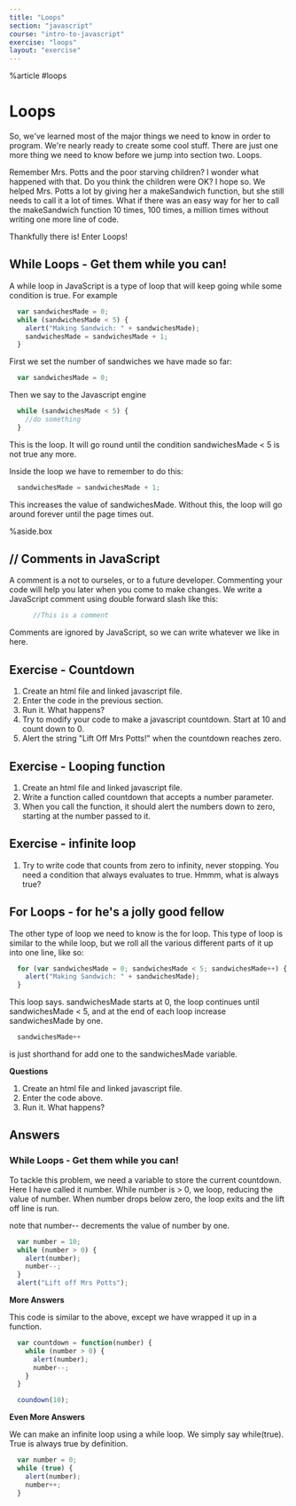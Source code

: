 ```yaml
---
title: "Loops"
section: "javascript"
course: "intro-to-javascript"
exercise: "loops"
layout: "exercise"
---
```


%article
#loops

# Loops #

So, we've learned most of the major things we need to know in order to program. We're nearly ready to create some cool stuff. There are just one more thing we need to know before we jump into section two. Loops.

Remember Mrs. Potts and the poor starving children? I wonder what happened with that. Do you think the children were OK? I hope so. We helped Mrs. Potts a lot by giving her a makeSandwich function, but she still needs to call it a lot of times. What if there was an easy way for her to call the makeSandwich function 10 times, 100 times, a million times without writing one more line of code.

Thankfully there is! Enter Loops!



## While Loops - Get them while you can! ##

A while loop in JavaScript is a type of loop that will keep going while some condition is true. For example


```js
  var sandwichesMade = 0;
  while (sandwichesMade < 5) {
    alert("Making Sandwich: " + sandwichesMade);
    sandwichesMade = sandwichesMade + 1;
  }
```





First we set the number of sandwiches we have made so far:


```js
  var sandwichesMade = 0;
```





Then we say to the Javascript engine


```js
  while (sandwichesMade < 5) {
    //do something
  }
```





This is the loop. It will go round until the condition sandwichesMade < 5 is not true any more.

Inside the loop we have to remember to do this:


```js
  sandwichesMade = sandwichesMade + 1;
```





This increases the value of sandwichesMade. Without this, the loop will go around forever until the page times out.


%aside.box

## // Comments in JavaScript

A comment is a not to ourseles, or to a future developer. Commenting your code will help you later when you come to make changes. We write a JavaScript comment using  double forward slash like this:

```js
      //This is a comment
```




Comments are ignored by JavaScript, so we can write whatever we like in here.




## Exercise - Countdown

1. Create an html file and linked javascript file.
2. Enter the code in the previous section.
3. Run it. What happens?
4. Try to modify your code to make a javascript countdown. Start at 10 and count down to 0.
5. Alert the string "Lift Off Mrs Potts!" when the countdown reaches zero.





## Exercise - Looping function

1. Create an html file and linked javascript file.
2. Write a function called countdown that accepts a number parameter.
3. When you call the function, it should alert the numbers down to zero, starting at the number passed to it.




## Exercise - infinite loop

1. Try to write code that counts from zero to infinity, never stopping. You need a condition that always evaluates to true. Hmmm, what is always true?




## For Loops - for he's a jolly good fellow

The other type of loop we need to know is the for loop. This type of loop is similar to the while loop, but we roll all the various different parts of it up into one line, like so:


```js
  for (var sandwichesMade = 0; sandwichesMade < 5; sandwichesMade++) {
    alert("Making Sandwich: " + sandwichesMade);
  }
```





This loop says. sandwichesMade starts at 0, the loop continues until sandwichesMade < 5, and at the end of each loop increase sandwichesMade by one.


```js
  sandwichesMade++
```





is just shorthand for add one to the sandwichesMade variable.

__Questions__

1. Create an html file and linked javascript file.
2. Enter the code above.
3. Run it. What happens?


## Answers ##

### While Loops - Get them while you can! ###

To tackle this problem, we need a variable to store the current countdown. Here I have called it number. While number is > 0, we loop, reducing the value of number. When number drops below zero, the loop exits and the lift off line is run.

note that number-- decrements the value of number by one.

```js
  var number = 10;
  while (number > 0) {
    alert(number);
    number--;
  }
  alert("Lift off Mrs Potts");
```





__More Answers__

This code is similar to the above, except we have wrapped it up in a function.


```js
  var countdown = function(number) {
    while (number > 0) {
      alert(number);
      number--;
    }
  }

  coundown(10);
```





__Even More Answers__

We can make an infinite loop using a while loop. We simply say while(true). True is always true by definition.


```js
  var number = 0;
  while (true) {
    alert(number);
    number++;
  }
```







